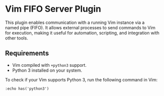 # Vim FIFO Server Plugin

This plugin enables communication with a running Vim instance via a named pipe (FIFO). It allows external processes to send commands to Vim for execution, making it useful for automation, scripting, and integration with other tools.


## Requirements

- Vim compiled with `+python3` support.
- Python 3 installed on your system.

To check if your Vim supports Python 3, run the following command in Vim:

```vim
:echo has('python3')
